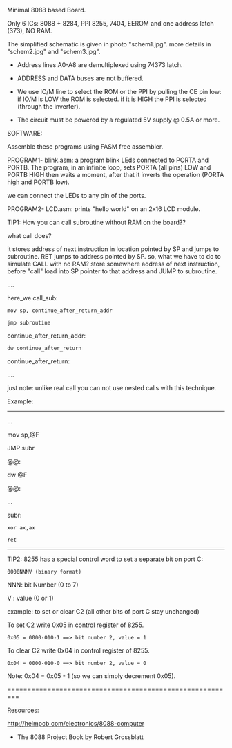 Minimal 8088 based Board.

 Only 6 ICs: 8088 + 8284, PPI 8255, 7404, EEROM and one address latch (373),  NO RAM.

The simplified schematic is given in photo "schem1.jpg". 
more details in "schem2.jpg" and "schem3.jpg".

- Address lines A0-A8 are demultiplexed using 74373 latch.
- ADDRESS and DATA buses are not buffered.
- We use IO/M line to select the ROM or the PPI by pulling the CE pin low:
  if IO/M is LOW the ROM is selected.
  if it is HIGH the PPI is selected (through the inverter).

- The circuit must be powered by a regulated 5V supply @ 0.5A or more.

SOFTWARE:

Assemble these programs using FASM free assembler.


PROGRAM1- blink.asm: a program blink LEds connected to PORTA and PORTB.
  The program, in an infinite loop, sets PORTA (all pins) LOW and PORTB HIGH then waits a moment, after that it inverts the operation (PORTA high and PORTB low).
  
  we can connect the LEDs to any pin of the ports.


PROGRAM2- LCD.asm: prints "hello world" on an 2x16 LCD module.


TIP1:  How you can call subroutine without RAM  on the board??

what call does?

it stores address of next instruction in location pointed by SP and jumps to subroutine.
RET jumps to address pointed by SP.
so, what we have to do to simulate CALL with no RAM?
store somewhere address of next instruction, before "call" load into SP pointer to that address and JUMP to subroutine.

....

here_we call_sub:

	mov sp, continue_after_return_addr
	
	jmp subroutine
	
continue_after_return_addr:

	dw continue_after_return
	
continue_after_return:

....


just note: unlike real call you can not use nested calls with this technique.

Example:

-------------

   ...
   
   mov sp,@F
   
   JMP subr
   
@@:

   dw @F
   
@@:

   ... 
   
subr:

    xor ax,ax
    
    ret
    
------------------



TIP2:  8255 has a special control word to set a separate bit on port C:

	0000NNNV (binary format)

NNN: bit Number (0 to 7)

V : value (0 or 1)

example: to set or clear C2 (all other bits of port C stay unchanged)

To set C2 write 0x05 in control register of 8255.

	0x05 = 0000-010-1 ==> bit number 2, value = 1  

To clear C2 write 0x04 in control register of 8255.

	0x04 = 0000-010-0 ==> bit number 2, value = 0
	

Note: 0x04 = 0x05 - 1 (so we can simply decrement 0x05).


=========================================================

Resources:

http://helmpcb.com/electronics/8088-computer


* The 8088 Project Book by Robert Grossblatt
 
